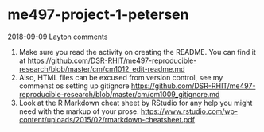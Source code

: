 # me497-project-1-petersen

2018-09-09 Layton comments

1. Make sure you read the activity on creating the README. You can find it at <https://github.com/DSR-RHIT/me497-reproducible-research/blob/master/cm/cm1012_edit-readme.md> 
2. Also, HTML files can be excused from version control, see my commenst os setting up gitignore  <https://github.com/DSR-RHIT/me497-reproducible-research/blob/master/cm/cm1009_gitignore.md> 
3. Look at the R Markdown cheat sheet by RStudio for any help you might need with the markup of your prose.  <https://www.rstudio.com/wp-content/uploads/2015/02/rmarkdown-cheatsheet.pdf> 
